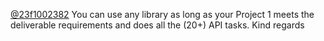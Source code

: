 [@23f1002382](/u/23f1002382)
You can use any library as long as your Project 1 meets the deliverable
requirements and does all the (20+) API tasks.
Kind regards